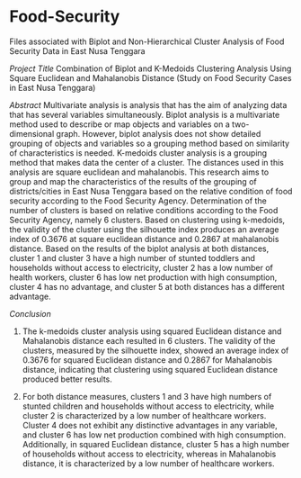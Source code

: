 # Food-Security
Files associated with Biplot and Non-Hierarchical Cluster Analysis of Food Security Data in East Nusa Tenggara

*Project Title*
Combination of Biplot and K-Medoids Clustering Analysis Using Square Euclidean and Mahalanobis Distance (Study on Food Security Cases in East Nusa Tenggara)

*Abstract*
Multivariate analysis is analysis that has the aim of analyzing data that has several variables simultaneously. Biplot analysis is a multivariate method used to describe or map objects and variables on a two-dimensional graph. However, biplot analysis does not show detailed grouping of objects and variables so a grouping method based on similarity of characteristics is needed. K-medoids cluster analysis is a grouping method that makes data the center of a cluster. The distances used in this analysis are square euclidean and mahalanobis. This research aims to group and map the characteristics of the results of the grouping of districts/cities in East Nusa Tenggara based on the relative condition of food security according to the Food Security Agency. Determination of the number of clusters is based on relative conditions according to the Food Security Agency, namely 6 clusters. Based on clustering using k-medoids, the validity of the cluster using the silhouette index produces an average index of 0.3676 at square euclidean distance and 0.2867 at mahalanobis distance. Based on the results of the biplot analysis at both distances, cluster 1 and cluster 3 have a high number of stunted toddlers and households without access to electricity, cluster 2 has a low number of health workers, cluster 6 has low net production with high consumption, cluster 4 has no advantage, and cluster 5 at both distances has a different advantage.

*Conclusion*
1. The k-medoids cluster analysis using squared Euclidean distance and Mahalanobis distance each resulted in 6 clusters. The validity of the clusters, measured by the silhouette index, showed an average index of 0.3676 for squared Euclidean distance and 0.2867 for Mahalanobis distance, indicating that clustering using squared Euclidean distance produced better results.

2. For both distance measures, clusters 1 and 3 have high numbers of stunted children and households without access to electricity, while cluster 2 is characterized by a low number of healthcare workers. Cluster 4 does not exhibit any distinctive advantages in any variable, and cluster 6 has low net production combined with high consumption. Additionally, in squared Euclidean distance, cluster 5 has a high number of households without access to electricity, whereas in Mahalanobis distance, it is characterized by a low number of healthcare workers.
